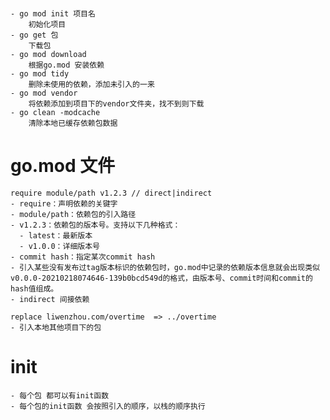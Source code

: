 #

    - go mod init 项目名
        初始化项目
    - go get 包
        下载包
    - go mod download
        根据go.mod 安装依赖
    - go mod tidy
        删除未使用的依赖，添加未引入的一来
    - go mod vendor
        将依赖添加到项目下的vendor文件夹，找不到则下载
    - go clean -modcache
        清除本地已缓存依赖包数据

# go.mod 文件

    require module/path v1.2.3 // direct|indirect
    - require：声明依赖的关键字
    - module/path：依赖包的引入路径
    - v1.2.3：依赖包的版本号。支持以下几种格式：
      - latest：最新版本
      - v1.0.0：详细版本号
    - commit hash：指定某次commit hash
    - 引入某些没有发布过tag版本标识的依赖包时，go.mod中记录的依赖版本信息就会出现类似v0.0.0-20210218074646-139b0bcd549d的格式，由版本号、commit时间和commit的hash值组成。
    - indirect 间接依赖

    replace liwenzhou.com/overtime  => ../overtime
    - 引入本地其他项目下的包

# init

    - 每个包 都可以有init函数
    - 每个包的init函数 会按照引入的顺序，以栈的顺序执行